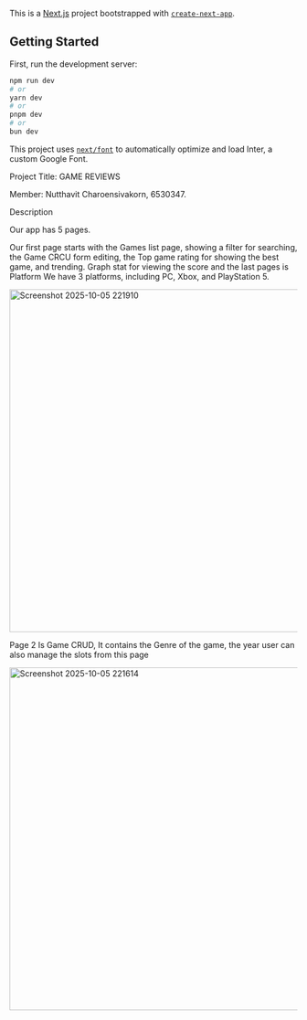 This is a [Next.js](https://nextjs.org) project bootstrapped with [`create-next-app`](https://github.com/vercel/next.js/tree/canary/packages/create-next-app).


## Getting Started

First, run the development server:

```bash
npm run dev
# or
yarn dev
# or
pnpm dev
# or
bun dev
```

This project uses [`next/font`](https://nextjs.org/docs/basic-features/font-optimization) to automatically optimize and load Inter, a custom Google Font.





Project Title: GAME REVIEWS

Member: Nutthavit Charoensivakorn, 6530347.
 
 

Description

Our app has 5 pages.

Our first page starts with the Games list page, showing a filter for searching, the Game CRCU form editing, the Top game rating for showing the best game, and trending. Graph stat for viewing the score and the last pages is Platform
We have 3 platforms, including PC, Xbox, and PlayStation 5.

<img width="600" height="600" alt="Screenshot 2025-10-05 221910" src="https://github.com/user-attachments/assets/077061c7-3eab-4fa1-bf82-ede1a4f2ca15" />


Page 2 
Is Game CRUD, It contains the Genre of the game, the year user can also manage the slots from this page



<img width="600" height="600" alt="Screenshot 2025-10-05 221614" src="https://github.com/user-attachments/assets/ed78a529-8797-4861-8703-6cde92b62710" />


